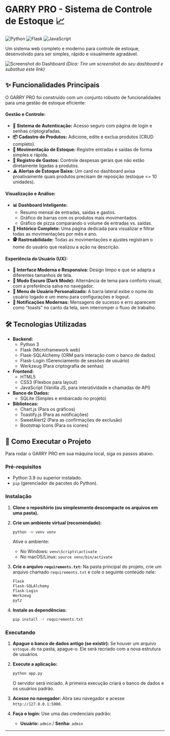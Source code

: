 # GARRY PRO - Sistema de Controle de Estoque 📈

![Python](https://img.shields.io/badge/Python-3.9%2B-blue?style=for-the-badge&logo=python)
![Flask](https://img.shields.io/badge/Flask-2.0%2B-black?style=for-the-badge&logo=flask)
![JavaScript](https://img.shields.io/badge/JavaScript-ES6%2B-yellow?style=for-the-badge&logo=javascript)

Um sistema web completo e moderno para controle de estoque, desenvolvido para ser simples, rápido e visualmente agradável.

![Screenshot do Dashboard](link-para-seu-screenshot.png)
*(Dica: Tire um screenshot do seu dashboard e substitua este link)*

## ✨ Funcionalidades Principais

O GARRY PRO foi construído com um conjunto robusto de funcionalidades para uma gestão de estoque eficiente:

#### **Gestão e Controle:**
* **🔐 Sistema de Autenticação:** Acesso seguro com página de login e senhas criptografadas.
* **📦 Cadastro de Produtos:** Adicione, edite e exclua produtos (CRUD completo).
* **🔄 Movimentação de Estoque:** Registre entradas e saídas de forma simples e rápida.
* **💸 Registro de Gastos:** Controle despesas gerais que não estão diretamente ligadas a produtos.
* **⚠️ Alertas de Estoque Baixo:** Um card no dashboard avisa proativamente quais produtos precisam de reposição (estoque <= 10 unidades).

#### **Visualização e Análise:**
* **📊 Dashboard Inteligente:**
    * Resumo mensal de entradas, saídas e gastos.
    * Gráfico de barras com os produtos mais movimentados.
    * Gráfico de pizza comparando o volume de entradas vs. saídas.
* **📜 Histórico Completo:** Uma página dedicada para visualizar e filtrar todas as movimentações por mês e ano.
* **🕵️ Rastreabilidade:** Todas as movimentações e ajustes registram o nome do usuário que realizou a ação na descrição.

#### **Experiência do Usuário (UX):**
* **🎨 Interface Moderna e Responsiva:** Design limpo e que se adapta a diferentes tamanhos de tela.
* **🌙 Modo Escuro (Dark Mode):** Alternância de tema para conforto visual, com a preferência salva no navegador.
* **👤 Menu de Usuário Personalizado:** A barra lateral exibe o nome do usuário logado e um menu para configurações e logout.
* **🔔 Notificações Modernas:** Mensagens de sucesso e erro aparecem como "toasts" no canto da tela, sem interromper o fluxo de trabalho.

## 🛠️ Tecnologias Utilizadas

* **Backend:**
    * Python 3
    * Flask (Microframework web)
    * Flask-SQLAlchemy (ORM para interação com o banco de dados)
    * Flask-Login (Gerenciamento de sessões de usuário)
    * Werkzeug (Para criptografia de senhas)
* **Frontend:**
    * HTML5
    * CSS3 (Flexbox para layout)
    * JavaScript (Vanilla JS, para interatividade e chamadas de API)
* **Banco de Dados:**
    * SQLite (Simples e embarcado no projeto)
* **Bibliotecas:**
    * Chart.js (Para os gráficos)
    * Toastify.js (Para as notificações)
    * SweetAlert2 (Para as confirmações de exclusão)
    * Bootstrap Icons (Para os ícones)

## 🚀 Como Executar o Projeto

Para rodar o GARRY PRO em sua máquina local, siga os passos abaixo.

### Pré-requisitos

* Python 3.9 ou superior instalado.
* `pip` (gerenciador de pacotes do Python).

### Instalação

1.  **Clone o repositório (ou simplesmente descompacte os arquivos em uma pasta).**

2.  **Crie um ambiente virtual (recomendado):**
    ```bash
    python -m venv venv
    ```
    Ative o ambiente:
    * No Windows: `venv\Scripts\activate`
    * No macOS/Linux: `source venv/bin/activate`

3.  **Crie o arquivo `requirements.txt`:**
    Na pasta principal do projeto, crie um arquivo chamado `requirements.txt` e cole o seguinte conteúdo nele:
    ```txt
    Flask
    Flask-SQLAlchemy
    Flask-Login
    Werkzeug
    pytz
    ```

4.  **Instale as dependências:**
    ```bash
    pip install -r requirements.txt
    ```

### Executando

1.  **Apague o banco de dados antigo (se existir):**
    Se houver um arquivo `estoque.db` na pasta, apague-o. Ele será recriado com a nova estrutura de usuários.

2.  **Execute a aplicação:**
    ```bash
    python app.py
    ```
    O servidor será iniciado. A primeira execução criará o banco de dados e os usuários padrão.

3.  **Acesse no navegador:**
    Abra seu navegador e acesse `http://127.0.0.1:5000`.

4.  **Faça o login:**
    Use uma das credenciais padrão:
    * **Usuário:** `admin` / **Senha:** `admin`


---
